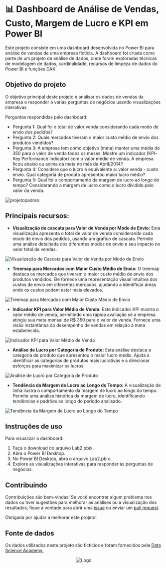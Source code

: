 # 📊 Dashboard de Análise de Vendas, Custo, Margem de Lucro e KPI em Power BI

Este projeto consiste em uma dashboard desenvolvida no Power BI para análise de vendas de uma empresa fictícia. A dashboard foi criada como parte de um projeto de análise de dados, onde foram exploradas técnicas de modelagem de dados, cardinalidade, recursos de limpeza de dados do Power BI e funções DAX.

## Objetivo do projeto

O objetivo principal deste projeto é analisar os dados de vendas da empresa e responder a várias perguntas de negócios usando visualizações interativas.

Perguntas respondidas pelo dashboard:

- Pergunta 1: Qual foi o total de valor venda considerando cada modo de envio dos pedidos?
- Pergunta 2: Quais mercados tiveram o maior custo médio de envio dos produtos vendidos?
- Pergunta 3: A empresa tem como objetivo (meta) manter uma média de 350 para o valor de venda todos os meses. Mostre um indicador (KPI–Key Performance Indicator) com o valor médio de venda. A empresa ficou abaixo ou acima da meta no mês de Abril/2014?
- Pergunta 4: Considere que o lucro é equivalente a: valor venda - custo envio. Qual categoria de produto apresentou maior lucro médio?
- Pergunta 5: Qual foi o comportamento da margem de lucro ao longo do tempo? Considerando a margem de lucro como o lucro dividido pelo valor da venda.  

![projetopadrao](https://github.com/manuggetts/PBI_Lab2/assets/141872152/daacdd86-0728-4a23-b430-64631180fd80)

## Principais recursos:

- **Visualização de cascata para Valor de Venda por Modo de Envio:** Esta visualização apresenta o total de valor de venda considerando cada modo de envio dos pedidos, usando um gráfico de cascata. Permite uma análise detalhada dos diferentes modos de envio e seu impacto no valor total de vendas.

![Visualização de Cascata para Valor de Venda por Modo de Envio](https://github.com/manuggetts/PBI_Lab2/assets/141872152/002e6496-fed6-45d9-a098-57f20edeb106)

- **Treemap para Mercados com Maior Custo Médio de Envio:** O treemap destaca os mercados que tiveram o maior custo médio de envio dos produtos vendidos. Ele fornece uma representação visual intuitiva dos custos de envio em diferentes mercados, ajudando a identificar áreas onde os custos podem estar mais elevados.

![Treemap para Mercados com Maior Custo Médio de Envio](https://github.com/manuggetts/PBI_Lab2/assets/141872152/48e6aee3-9e8f-47be-b361-3c06b4efd0e6)

- **Indicador KPI para Valor Médio de Venda:** Este indicador KPI mostra o valor médio de venda, permitindo uma rápida avaliação se a empresa atingiu sua meta mensal de R$ 350 para o valor de venda. Fornece uma visão instantânea do desempenho de vendas em relação à meta estabelecida.

![Indicador KPI para Valor Médio de Venda](https://github.com/manuggetts/PBI_Lab2/assets/141872152/dc5c9a98-5b98-48e3-9129-3b5806a9bc7e)

- **Análise de Lucro por Categoria de Produto:** Esta análise destaca a categoria de produto que apresentou o maior lucro médio. Ajuda a identificar as categorias de produtos mais lucrativas e a direcionar esforços para maximizar os lucros.

![Análise de Lucro por Categoria de Produto](https://github.com/manuggetts/PBI_Lab2/assets/141872152/e4edfa96-4008-43af-b0fd-2df2d50f5ddc)

- **Tendência da Margem de Lucro ao Longo do Tempo:** A visualização de linha ilustra o comportamento da margem de lucro ao longo do tempo. Permite uma análise histórica da margem de lucro, identificando tendências e padrões ao longo do período analisado.

![Tendência da Margem de Lucro ao Longo do Tempo](https://github.com/manuggetts/PBI_Lab2/assets/141872152/cbde3d28-5dbb-4423-99b4-f4b8043b0bce)

## Instruções de uso

Para visualizar a dashboard:

1. Faça o download do arquivo Lab2.pbix.
2. Abra o Power BI Desktop.
3. No Power BI Desktop, abra o arquivo Lab2.pbix.
4. Explore as visualizações interativas para responder às perguntas de negócios.

## Contribuindo

Contribuições são bem-vindas! Se você encontrar algum problema nos dados ou tiver sugestões para melhorar as análises ou a visualização dos resultados, fique à vontade para abrir uma [issue](https://github.com/manuggetts/PBI_Lab2/issues) ou enviar um [pull request](https://github.com/manuggetts/PBI_Lab2/pulls). 

Obrigada por ajudar a melhorar este projeto!

## Fonte de dados
Os dados utilizados neste projeto são fictícios e foram fornecidos pela [Data Science Academy.](https://www.datascienceacademy.com.br)

<p align="center">
  <img src="https://lwfiles000.mycourse.app/datascienceacademy-public/f5904fbd21fa7766fafbe89d9d428121.png" alt="Logo">
</p>
